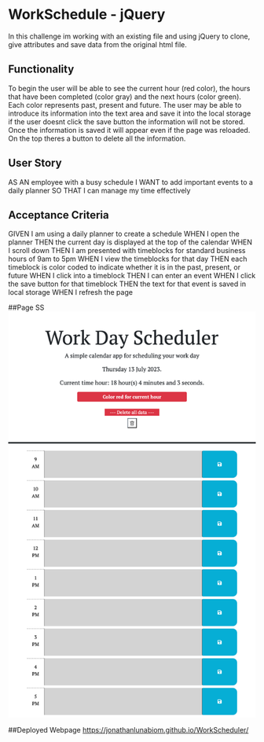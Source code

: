 # WorkSchedule - jQuery
In this challenge im working with an existing file and using jQuery to clone, give attributes and save data from the original html file.

## Functionality

To begin the user will be able to see the current hour (red color), the hours that have been completed (color gray) and the next hours (color green).
Each color represents past, present and future. The user may be able to introduce its information into the text area and save it into the local storage if the user doesnt click the save button the information will not be stored. Once the information is saved it will appear even if the page was reloaded.
On the top theres a button to delete all the information.

## User Story

AS AN employee with a busy schedule
I WANT to add important events to a daily planner
SO THAT I can manage my time effectively

## Acceptance Criteria

GIVEN I am using a daily planner to create a schedule
WHEN I open the planner
THEN the current day is displayed at the top of the calendar
WHEN I scroll down
THEN I am presented with timeblocks for standard business hours of 9am to 5pm
WHEN I view the timeblocks for that day
THEN each timeblock is color coded to indicate whether it is in the past, present, or future
WHEN I click into a timeblock
THEN I can enter an event
WHEN I click the save button for that timeblock
THEN the text for that event is saved in local storage
WHEN I refresh the page

##Page SS
<img width="518" alt="WorkDayScheduler.png" src="WorkDayScheduler.png">

##Deployed Webpage
https://jonathanlunabiom.github.io/WorkScheduler/